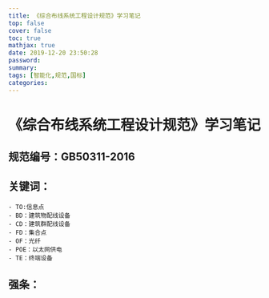 ```yaml
---
title: 《综合布线系统工程设计规范》学习笔记
top: false
cover: false
toc: true
mathjax: true
date: 2019-12-20 23:50:28
password:
summary:
tags: [智能化,规范,国标]
categories:
---
```

# 《综合布线系统工程设计规范》学习笔记
## 规范编号：GB50311-2016
## 关键词：
    - TO:信息点
    - BD：建筑物配线设备
    - CD：建筑群配线设备
    - FD：集合点
    - OF：光纤
    - POE：以太网供电
    - TE：终端设备
## 强条：

